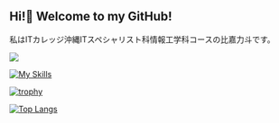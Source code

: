 ## Hi!👋 Welcome to my GitHub!
私はITカレッジ沖縄ITスペシャリスト科情報工学科コースの比嘉力斗です。

![](https://komarev.com/ghpvc/?username=itc-s24023)

[![My Skills](https://skillicons.dev/icons?i=twitter,dart,vscode,react,typescript)](https://skillicons.dev)

[![trophy](https://github-profile-trophy.vercel.app/?username=itc-s24023)](https://github.com/ryo-ma/github-profile-trophy)

[![Top Langs](https://github-readme-stats.vercel.app/api/top-langs/?username={itc-s24023}
)](https://github.com/anuraghazra/github-readme-stats)





<!--
**itc-s24023/itc-s24023** is a ✨ _special_ ✨ repository because its `README.md` (this file) appears on your GitHub profile.

Here are some ideas to get you started:

- 🔭 I’m currently working on ...
- 🌱 I’m currently learning ...
- 👯 I’m looking to collaborate on ...
- 🤔 I’m looking for help with ...
- 💬 Ask me about ...
- 📫 How to reach me: ...
- 😄 Pronouns: ...
- ⚡ Fun fact: ...
-->
